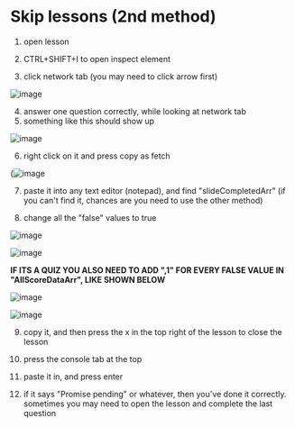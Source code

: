 # Skip lessons (2nd method)
1. open lesson

2. CTRL+SHIFT+I to open inspect element

3. click network tab (you may need to click arrow first)

![image](https://cdn.discordapp.com/attachments/651943340245516292/914032951849779220/unknown.png)


4. answer one question correctly, while looking at network tab
5. something like this should show up

![image](https://cdn.discordapp.com/attachments/651943340245516292/914033958432428123/unknown.png)

6. right click on it and press copy as fetch

(![image](https://cdn.discordapp.com/attachments/651943340245516292/914031560972464158/unknown.png)

7. paste it into any text editor (notepad), and find "slideCompletedArr" (if you can't find it, chances are you need to use the other method)

8. change all the "false" values to true

![image](https://user-images.githubusercontent.com/66990287/143670260-1ae936d9-73d4-4432-af42-b9f5f378530f.png)

![image](https://user-images.githubusercontent.com/66990287/143670282-59955a92-911b-4d1b-a557-cfde4d732ae1.png)

**IF ITS A QUIZ YOU ALSO NEED TO ADD ",1" FOR EVERY FALSE VALUE IN "AllScoreDataArr", LIKE SHOWN BELOW**

![image](https://user-images.githubusercontent.com/66990287/143670758-2edb97cd-2c52-4733-b5ad-92e2047a4a5f.png)

![image](https://user-images.githubusercontent.com/66990287/143671217-f8a5f63e-5fe9-4c52-aacb-4206d6bc2246.png)

9. copy it, and then press the x in the top right of the lesson to close the lesson

10. press the console tab at the top

11. paste it in, and press enter

12. if it says "Promise pending" or whatever, then you've done it correctly. sometimes you may need to open the lesson and complete the last question
